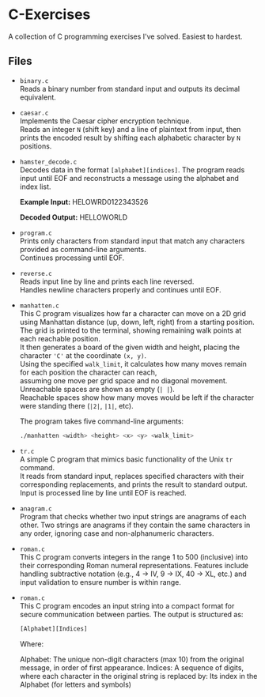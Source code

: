 # C-Exercises

A collection of C programming exercises I've solved. Easiest to hardest.

## Files

- `binary.c`  
  Reads a binary number from standard input and outputs its decimal equivalent.

- `caesar.c`  
  Implements the Caesar cipher encryption technique.  
  Reads an integer `N` (shift key) and a line of plaintext from input, then prints the encoded result by shifting each alphabetic character by `N` positions.

- `hamster_decode.c`  
  Decodes data in the format `[alphabet][indices]`. The program reads input until EOF and reconstructs a message using the alphabet and index list.  

  **Example Input:**
HELOWRD0122343526

  **Decoded Output:**
HELLOWORLD

- `program.c`  
Prints only characters from standard input that match any characters provided as command-line arguments.  
Continues processing until EOF.

- `reverse.c`  
Reads input line by line and prints each line reversed.  
Handles newline characters properly and continues until EOF.

- `manhatten.c`  
  This C program visualizes how far a character can move on a 2D grid using Manhattan distance (up, down, left, right) from a starting position.  
  The grid is printed to the terminal, showing remaining walk points at each reachable position.  
  It then generates a board of the given width and height, placing the character `'C'` at the coordinate `(x, y)`.  
  Using the specified `walk_limit`, it calculates how many moves remain for each position the character can reach,  
  assuming one move per grid space and no diagonal movement.  
  Unreachable spaces are shown as empty (`| |`).  
  Reachable spaces show how many moves would be left if the character were standing there (`|2|`, `|1|`, etc).

  The program takes five command-line arguments:

  ```bash
  ./manhatten <width> <height> <x> <y> <walk_limit>
  ```

- `tr.c`  
  A simple C program that mimics basic functionality of the Unix `tr` command.  
  It reads from standard input, replaces specified characters with their corresponding replacements, and prints the result to standard output.  
  Input is processed line by line until EOF is reached.

- `anagram.c`  
  Program that checks whether two input strings are anagrams of each other.
  Two strings are anagrams if they contain the same characters in any order, ignoring case and non-alphanumeric characters.

- `roman.c`  
  This C program converts integers in the range 1 to 500 (inclusive) into their corresponding Roman numeral representations. 
  Features include handling subtractive notation (e.g., 4 → IV, 9 → IX, 40 → XL, etc.) and input validation to ensure number
  is within range.
  
- `roman.c`  
  This C program encodes an input string into a compact format for secure communication between parties. The output is structured as:
  ```bash
  [Alphabet][Indices]
  ```
   Where:
   
   Alphabet: The unique non-digit characters (max 10) from the original message, in order of first appearance.
   Indices: A sequence of digits, where each character in the original string is replaced by:
   Its index in the Alphabet (for letters and symbols)


